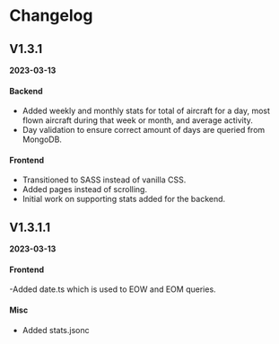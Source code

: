 # Changelog

## V1.3.1

**2023-03-13**

#### Backend

- Added weekly and monthly stats for total of aircraft for a day, most flown aircraft during that week or month, and average activity.
- Day validation to ensure correct amount of days are queried from MongoDB.

#### Frontend

- Transitioned to SASS instead of vanilla CSS.
- Added pages instead of scrolling.
- Initial work on supporting stats added for the backend.

## V1.3.1.1

**2023-03-13**

#### Frontend

-Added date.ts which is used to EOW and EOM queries.

#### Misc

- Added stats.jsonc

